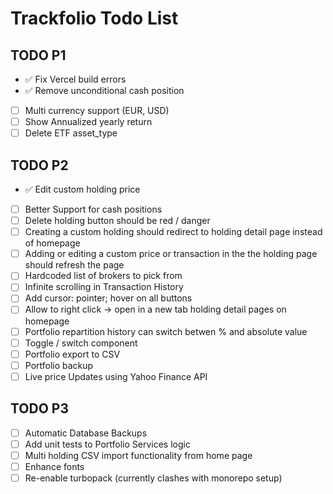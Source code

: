 # Trackfolio Todo List


## TODO P1
- ✅ Fix Vercel build errors
- ✅ Remove unconditional cash position
- [ ] Multi currency support (EUR, USD)
- [ ] Show Annualized yearly return 
- [ ] Delete ETF asset_type

## TODO P2
- ✅ Edit custom holding price
- [ ] Better Support for cash positions
- [ ] Delete holding button should be red / danger
- [ ] Creating a custom holding should redirect to holding detail page instead of homepage 
- [ ] Adding or editing a custom price or transaction in the the holding page should refresh the page
- [ ] Hardcoded list of brokers to pick from
- [ ] Infinite scrolling in Transaction History
- [ ] Add cursor: pointer; hover on all buttons
- [ ] Allow to right click -> open in a new tab holding detail pages on homepage
- [ ] Portfolio repartition history can switch betwen % and absolute value
- [ ] Toggle / switch component 
- [ ] Portfolio export to CSV
- [ ] Portfolio backup
- [ ] Live price Updates using Yahoo Finance API

## TODO P3
- [ ] Automatic Database Backups
- [ ] Add unit tests to Portfolio Services logic
- [ ] Multi holding CSV import functionality from home page
- [ ] Enhance fonts
- [ ] Re-enable turbopack (currently clashes with monorepo setup)
